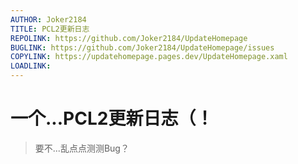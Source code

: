 ```yaml
---
AUTHOR: Joker2184
TITLE: PCL2更新日志
REPOLINK: https://github.com/Joker2184/UpdateHomepage
BUGLINK: https://github.com/Joker2184/UpdateHomepage/issues
COPYLINK: https://updatehomepage.pages.dev/UpdateHomepage.xaml
LOADLINK: 
---
```


# 一个...PCL2更新日志（！
> 要不...乱点点测测Bug？

